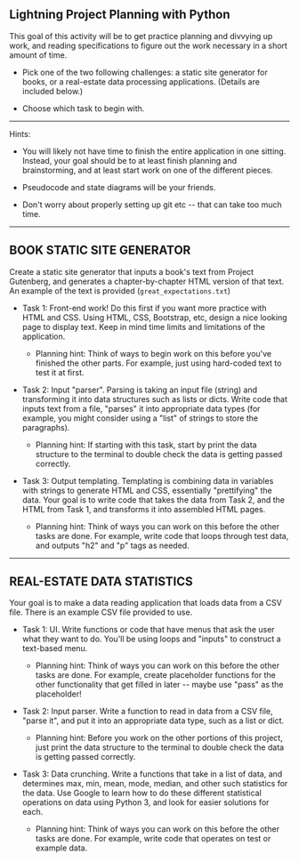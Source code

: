 Lightning Project Planning with Python
--------------------------------------

This goal of this activity will be to get practice planning and divvying up
work, and reading specifications to figure out the work necessary in a short
amount of time.

- Pick one of the two following challenges: a static site generator for books,
  or a real-estate data processing applications. (Details are included below.)

- Choose which task to begin with.

--------------------------------------------------------------------------

Hints:

- You will likely not have time to finish the entire application in one
  sitting. Instead, your goal should be to at least finish planning and
  brainstorming, and at least start work on one of the different pieces.

- Pseudocode and state diagrams will be your friends.

- Don't worry about properly setting up git etc -- that can take too much time.

--------------------------------------------------------------------------


BOOK STATIC SITE GENERATOR
--------------------------

Create a static site generator that inputs a book's text from Project
Gutenberg, and generates a chapter-by-chapter HTML version of that text.  An
example of the text is provided (`great_expectations.txt`)

- Task 1: Front-end work! Do this first if you want more practice with
  HTML and CSS. Using HTML, CSS, Bootstrap, etc, design a nice looking
  page to display text. Keep in mind time limits and limitations of the
  application.
    - Planning hint: Think of ways to begin work on this before you've finished
      the other parts. For example, just using hard-coded text to test it at
      first.

- Task 2: Input "parser". Parsing is taking an input file (string) and
  transforming it into data structures such as lists or dicts. Write code that
  inputs text from a file, "parses" it into appropriate data types (for
  example, you might consider using a "list" of strings to store the
  paragraphs).
    - Planning hint: If starting with this task, start by print the data
      structure to the terminal to double check the data is getting passed
      correctly.

- Task 3: Output templating. Templating is combining data in variables
  with strings to generate HTML and CSS, essentially "prettifying" the
  data. Your goal is to write code that takes the data from Task 2, and
  the HTML from Task 1, and transforms it into assembled HTML pages.
    - Planning hint: Think of ways you can work on this before the other tasks
      are done. For example, write code that loops through test data, and
      outputs "h2" and "p" tags as needed.



--------------------------------------------------------------------------


REAL-ESTATE DATA STATISTICS
---------------------------

Your goal is to make a data reading application that loads data from a
CSV file.  There is an example CSV file provided to use.

- Task 1: UI. Write functions or code that have menus that ask the user what
  they want to do. You'll be using loops and "inputs" to construct a text-based
  menu.
    - Planning hint: Think of ways you can work on this before the other tasks
      are done. For example, create placeholder functions for the other
      functionality that get filled in later -- maybe use "pass" as the
      placeholder!

- Task 2: Input parser. Write a function to read in data from a CSV file,
  "parse it", and put it into an appropriate data type, such as a list or dict.
    - Planning hint: Before you work on the other portions of this project,
      just print the data structure to the terminal to double check the data is
      getting passed correctly.

- Task 3: Data crunching. Write a functions that take in a list of data, and
  determines max, min, mean, mode, median, and other such statistics for the
  data. Use Google to learn how to do these different statistical operations on
  data using Python 3, and look for easier solutions for each.
    - Planning hint: Think of ways you can work on this before the other tasks
      are done. For example, write code that operates on test or example data.

